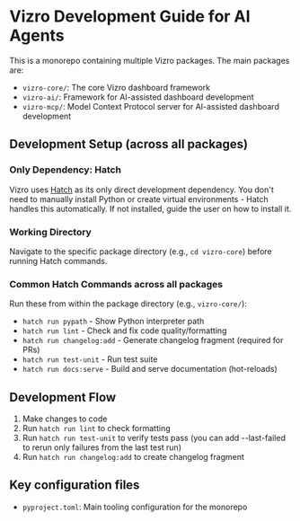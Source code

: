 # Vizro Development Guide for AI Agents

This is a monorepo containing multiple Vizro packages. The main packages are:

- `vizro-core/`: The core Vizro dashboard framework
- `vizro-ai/`: Framework for AI-assisted dashboard development
- `vizro-mcp/`: Model Context Protocol server for AI-assisted dashboard development

## Development Setup (across all packages)

### Only Dependency: Hatch

Vizro uses [Hatch](https://hatch.pypa.io/) as its only direct development dependency. You don't need to manually install Python or create virtual environments - Hatch handles this automatically. If not installed, guide the user on how to install it.

### Working Directory

Navigate to the specific package directory (e.g., `cd vizro-core`) before running Hatch commands.

### Common Hatch Commands across all packages

Run these from within the package directory (e.g., `vizro-core/`):

- `hatch run pypath` - Show Python interpreter path
- `hatch run lint` - Check and fix code quality/formatting
- `hatch run changelog:add` - Generate changelog fragment (required for PRs)
- `hatch run test-unit` - Run test suite
- `hatch run docs:serve` - Build and serve documentation (hot-reloads)

## Development Flow

1. Make changes to code
1. Run `hatch run lint` to check formatting
1. Run `hatch run test-unit` to verify tests pass (you can add --last-failed to rerun only failures from the last test run)
1. Run `hatch run changelog:add` to create changelog fragment

## Key configuration files

- `pyproject.toml`: Main tooling configuration for the monorepo
